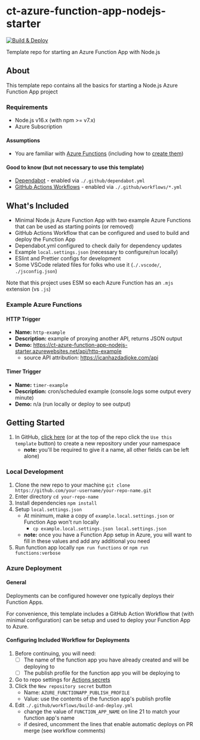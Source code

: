 # ct-azure-function-app-nodejs-starter

[![Build & Deploy](https://github.com/CU-CommunityApps/ct-azure-function-app-nodejs-starter/actions/workflows/build-and-deploy.yml/badge.svg)](https://github.com/CU-CommunityApps/ct-azure-function-app-nodejs-starter/actions/workflows/build-and-deploy.yml)

Template repo for starting an Azure Function App with Node.js

## About

This template repo contains all the basics for starting a Node.js Azure Function App project

### Requirements

- Node.js v16.x (with npm >= v7.x)
- Azure Subscription

#### Assumptions

- You are familiar with [Azure Functions](https://docs.microsoft.com/en-us/azure/azure-functions/functions-overview) (including how to [create them](https://docs.microsoft.com/en-us/azure/azure-functions/functions-get-started?pivots=programming-language-javascript))

#### Good to know (but not necessary to use this template)

- [Dependabot](https://docs.github.com/en/code-security/dependabot/dependabot-version-updates/about-dependabot-version-updates) - enabled via `./.github/dependabot.yml`
- [GitHub Actions Workflows](https://docs.github.com/en/actions/using-workflows/about-workflows) - enabled via `./.github/workflows/*.yml`

## What's Included

- Minimal Node.js Azure Function App with two example Azure Functions that can be used as starting points (or removed)
- GitHub Actions Workflow that can be configured and used to build and deploy the Function App
- Dependabot.yml configured to check daily for dependency updates
- Example `local.settings.json` (necessary to configure/run locally)
- ESlint and Prettier configs for development
- Some VSCode related files for folks who use it (`./.vscode/`, `./jsconfig.json`)

Note that this project uses ESM so each Azure Function has an `.mjs` extension (vs `.js`)

### Example Azure Functions

#### HTTP Trigger

- **Name:** `http-example`
- **Description:** example of proxying another API, returns JSON output
- **Demo:** <https://ct-azure-function-app-nodejs-starter.azurewebsites.net/api/http-example>
  - source API attribution: <https://icanhazdadjoke.com/api>

#### Timer Trigger

- **Name:** `timer-example`
- **Description:** cron/scheduled example (console.logs some output every minute)
- **Demo:** n/a (run locally or deploy to see output)

## Getting Started

1. In GitHub, [click here](https://github.com/CU-CommunityApps/ct-azure-function-app-nodejs-starter/generate) (or at the top of the repo click the `Use this template` button) to create a new repository under your namespace
    - **note:** you'll be required to give it a name, all other fields can be left alone)

### Local Development

1. Clone the new repo to your machine `git clone https://github.com/your-username/your-repo-name.git`
1. Enter directory `cd your-repo-name`
1. Install dependencies `npm install`
1. Setup `local.settings.json`
    - At minimum, make a copy of `example.local.settings.json` or Function App won't run locally
      - `cp example.local.settings.json local.settings.json`
    - **note:** once you have a Function App setup in Azure, you will want to fill in these values and add any additional you need
1. Run function app locally `npm run functions` or `npm run functions:verbose`

### Azure Deployment

#### General

Deployments can be configured however one typically deploys their Function Apps.

For convenience, this template includes a GitHub Action Workflow that (with minimal
configuration) can be setup and used to deploy your Function App to Azure.

#### Configuring Included Workflow for Deployments

1. Before continuing, you will need:
    - [ ] The name of the function app you have already created and will be deploying to
    - [ ] The publish profile for the function app you will be deploying to
1. Go to repo settings for [Actions secrets](https://github.com/CU-CommunityApps/ct-azure-function-app-nodejs-starter/settings/secrets/actions)
1. Click the `New repository secret` button
    - Name: `AZURE_FUNCTIONAPP_PUBLISH_PROFILE`
    - Value: use the contents of the function app's publish profile
1. Edit `./.github/workflows/build-and-deploy.yml`
    - change the value of `FUNCTION_APP_NAME` on line 21 to match your function app's name
    - if desired, uncomment the lines that enable automatic deploys on PR merge (see workflow comments)
